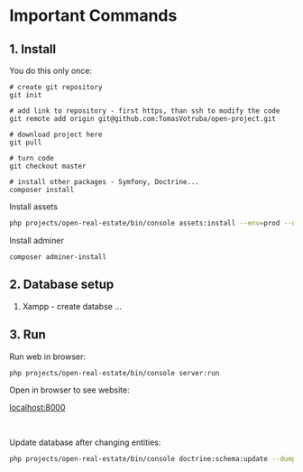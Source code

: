 # Important Commands

## 1. Install

You do this only once:

```
# create git repository
git init

# add link to repository - first https, than ssh to modify the code
git remote add origin git@github.com:TomasVotruba/open-project.git

# download project here
git pull

# turn code  
git checkout master

# install other packages - Symfony, Doctrine...
composer install
```


Install assets

```bash
php projects/open-real-estate/bin/console assets:install --env=prod --no-debug
```

Install adminer

```
composer adminer-install
```


## 2. Database setup

1. Xampp - create databse
...

## 3. Run

Run web in browser:

```bash
php projects/open-real-estate/bin/console server:run
```

Open in browser to see website:

[localhost:8000](http://localhost:8000)

<br>

Update database after changing entities:

```bash
php projects/open-real-estate/bin/console doctrine:schema:update --dump-sql --force
```
